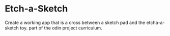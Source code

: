 # Etch-a-Sketch
Create a working app that is a cross between a sketch pad and the etcha-a-sketch toy. part of the odin project curriculum.
